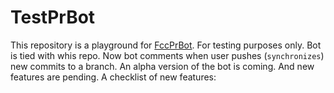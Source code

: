 # TestPrBot
This repository is a playground for [FccPrBot](https://github.com/bugron/FccPrBot). For testing purposes only. Bot is tied with whis repo. Now bot comments when user pushes (`synchronizes`) new commits to a branch. An alpha version of the bot is coming. And new features are pending.
A checklist of new features:
